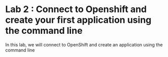 # Lab 2 : Connect to Openshift and create your first application using the command line

In this lab, we will connect to OpenShift and create an application using the command line
